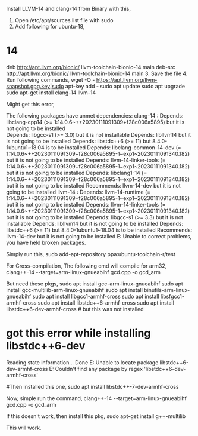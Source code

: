 Install LLVM-14 and clang-14 from Binary with this,
1. Open /etc/apt/sources.list file with sudo
2. Add following for ubuntu-18,
# 14
deb http://apt.llvm.org/bionic/ llvm-toolchain-bionic-14 main
deb-src http://apt.llvm.org/bionic/ llvm-toolchain-bionic-14 main
3. Save the file
4. Run following commands,
wget -O - https://apt.llvm.org/llvm-snapshot.gpg.key|sudo apt-key add -
sudo apt update
sudo apt upgrade
sudo apt-get install clang-14 llvm-14


Might get this error,

The following packages have unmet dependencies:
 clang-14 : Depends: libclang-cpp14 (>= 1:14.0.6~++20230111091309+f28c006a5895) but it is not going to be installed</br>
            Depends: libgcc-s1 (>= 3.0) but it is not installable
            Depends: libllvm14 but it is not going to be installed
            Depends: libstdc++6 (>= 11) but 8.4.0-1ubuntu1~18.04 is to be installed
            Depends: libclang-common-14-dev (= 1:14.0.6~++20230111091309+f28c006a5895-1~exp1~20230111091340.182) but it is not going to be installed
            Depends: llvm-14-linker-tools (= 1:14.0.6~++20230111091309+f28c006a5895-1~exp1~20230111091340.182) but it is not going to be installed
            Depends: libclang1-14 (= 1:14.0.6~++20230111091309+f28c006a5895-1~exp1~20230111091340.182) but it is not going to be installed
            Recommends: llvm-14-dev but it is not going to be installed
 llvm-14 : Depends: llvm-14-runtime (= 1:14.0.6~++20230111091309+f28c006a5895-1~exp1~20230111091340.182) but it is not going to be installed
           Depends: llvm-14-linker-tools (= 1:14.0.6~++20230111091309+f28c006a5895-1~exp1~20230111091340.182) but it is not going to be installed
           Depends: libgcc-s1 (>= 3.3) but it is not installable
           Depends: libllvm14 but it is not going to be installed
           Depends: libstdc++6 (>= 11) but 8.4.0-1ubuntu1~18.04 is to be installed
           Recommends: llvm-14-dev but it is not going to be installed
E: Unable to correct problems, you have held broken packages.


Simply run this,
sudo add-apt-repository ppa:ubuntu-toolchain-r/test

For Cross-compilation, 
The following cmd will compile for arm32,
clang++-14 --target=arm-linux-gnueabihf gcd.cpp -o gcd_arm

But need these pkgs,
sudo apt install gcc-arm-linux-gnueabihf
sudo apt install gcc-multilib-arm-linux-gnueabihf
sudo apt install binutils-arm-linux-gnueabihf
sudo apt install libgcc1-armhf-cross
sudo apt install libsfgcc1-armhf-cross
sudo apt install libstdc++6-armhf-cross
sudo apt install libstdc++6-dev-armhf-cross # but this was not installed
# got this error while installing libstdc++6-dev
Reading state information... Done
E: Unable to locate package libstdc++6-dev-armhf-cross
E: Couldn't find any package by regex 'libstdc++6-dev-armhf-cross'

#Then installed this one,
sudo apt install libstdc++-7-dev-armhf-cross

Now, simple run the command,
clang++-14 --target=arm-linux-gnueabihf gcd.cpp -o gcd_arm

If this doesn't work, then install this pkg,
sudo apt-get install g++-multilib


This will work.
